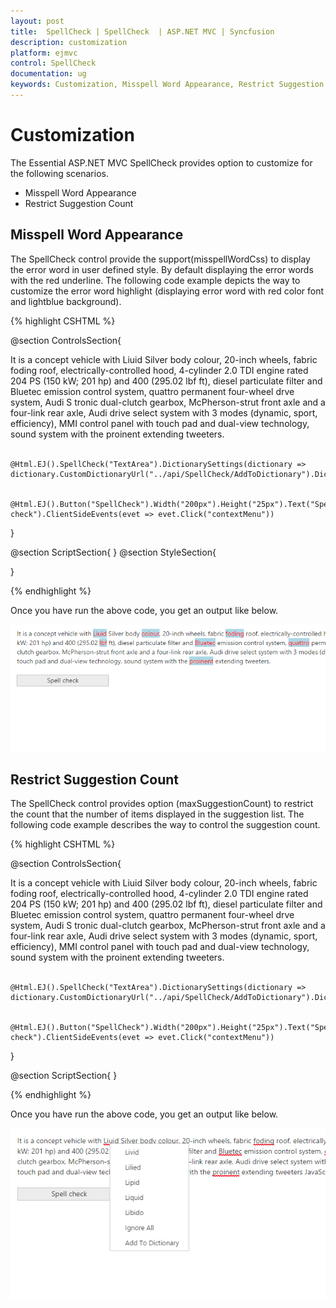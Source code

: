 ```yaml
---
layout: post
title:  SpellCheck | SpellCheck  | ASP.NET MVC | Syncfusion
description: customization
platform: ejmvc
control: SpellCheck 
documentation: ug
keywords: Customization, Misspell Word Appearance, Restrict Suggestion Count
---
```


# Customization

The Essential ASP.NET MVC SpellCheck provides option to customize for the following scenarios.

* Misspell Word Appearance
* Restrict Suggestion Count

## Misspell Word Appearance

The SpellCheck control provide the support(misspellWordCss) to display the error word in user defined style. By default displaying the error words with the red underline.
The following code example depicts the way to customize the error word highlight (displaying error word with red color font and lightblue background).

{% highlight CSHTML %}

@section ControlsSection{
<div id="TextArea" contenteditable="true" name="sentence">
    It is a concept vehicle with Liuid Silver body colour, 20-inch wheels, fabric foding roof, electrically-controlled hood,
    4-cylinder 2.0 TDI engine rated 204 PS (150 kW; 201 hp) and 400 (295.02 lbf ft), diesel particulate filter and Bluetec emission control system,
    quattro permanent four-wheel drve system, Audi S tronic dual-clutch gearbox, McPherson-strut front axle and a four-link rear axle, Audi drive select system with 3 modes (dynamic, sport, efficiency),
    MMI control panel with touch pad and dual-view technology, sound system with the proinent extending tweeters.
</div><br />
 
    @Html.EJ().SpellCheck("TextArea").DictionarySettings(dictionary => dictionary.CustomDictionaryUrl("../api/SpellCheck/AddToDictionary").DictionaryUrl("../api/SpellCheck/CheckWords")).MisspellWordCss("highlight")
 
 
    @Html.EJ().Button("SpellCheck").Width("200px").Height("25px").Text("Spell check").ClientSideEvents(evet => evet.Click("contextMenu"))
}
 
@section ScriptSection{
    <script type="text/javascript">
        function contextMenu () {
            var spellObj = $("#TextArea").data("ejSpellCheck");
            spellObj.validate();
        }
    </script>
}
@section StyleSection{
<style>
    .highlight {
        background-color: lightblue;
        color: red;
    }
</style>
}

{% endhighlight %}

Once you have run the above code, you get an output like below.

![](customization_images/customization_img1.png) 
 
## Restrict Suggestion Count

The SpellCheck control provides option (maxSuggestionCount) to restrict the count that the number of items displayed in the suggestion list.
The following code example describes the way to control the suggestion count.

{% highlight CSHTML %}

@section ControlsSection{

<div id="TextArea" contenteditable="true" name="sentence">
    It is a concept vehicle with Liuid Silver body colour, 20-inch wheels, fabric foding roof, electrically-controlled hood,
    4-cylinder 2.0 TDI engine rated 204 PS (150 kW; 201 hp) and 400 (295.02 lbf ft), diesel particulate filter and Bluetec emission control system,
    quattro permanent four-wheel drve system, Audi S tronic dual-clutch gearbox, McPherson-strut front axle and a four-link rear axle, Audi drive select system with 3 modes (dynamic, sport, efficiency),
    MMI control panel with touch pad and dual-view technology, sound system with the proinent extending tweeters.
</div><br />
 
    @Html.EJ().SpellCheck("TextArea").DictionarySettings(dictionary => dictionary.CustomDictionaryUrl("../api/SpellCheck/AddToDictionary").DictionaryUrl("../api/SpellCheck/CheckWords")).MaxSuggestionCount(5)
 
 
    @Html.EJ().Button("SpellCheck").Width("200px").Height("25px").Text("Spell check").ClientSideEvents(evet => evet.Click("contextMenu"))
}
 
@section ScriptSection{
    <script type="text/javascript">
        function contextMenu () {
            var spellObj = $("#TextArea").data("ejSpellCheck");
            spellObj.validate();
        }
    </script>
}

{% endhighlight %}

Once you have run the above code, you get an output like below.

![](customization_images/restrict_img1.png) 